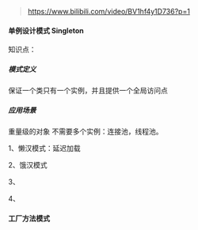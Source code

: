 > https://www.bilibili.com/video/BV1hf4y1D736?p=1



#### 单例设计模式 Singleton 

知识点：



##### 模式定义

保证一个类只有一个实例，并且提供一个全局访问点

##### 应用场景  

重量级的对象 不需要多个实例：连接池，线程池。

 

1、懒汉模式：延迟加载

2、饿汉模式

3、

4、



#### 工厂方法模式



